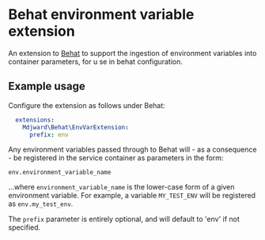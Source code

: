 # Behat environment variable extension #

An extension to [Behat](http://behat.org/) to support the ingestion of environment variables into container parameters, for u
se in behat configuration.

## Example usage ##

Configure the extension as follows under Behat:

```yml
  extensions:
    Mdjward\Behat\EnvVarExtension:
      prefix: env
```

Any environment variables passed through to Behat will - as a consequence - be registered in the service container as parameters in the form:

`env.environment_variable_name`

...where `environment_variable_name` is the lower-case form of a given environment variable.  For example, a variable `MY_TEST_ENV` will be registered as `env.my_test_env`.

The `prefix` parameter is entirely optional, and will default to 'env' if not specified.
